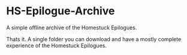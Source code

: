 # HS-Epilogue-Archive
A simple offline archive of the Homestuck Epilogues.

Thats it. A single folder you can download and have a mostly complete experience of the Homestuck Epilogues.
